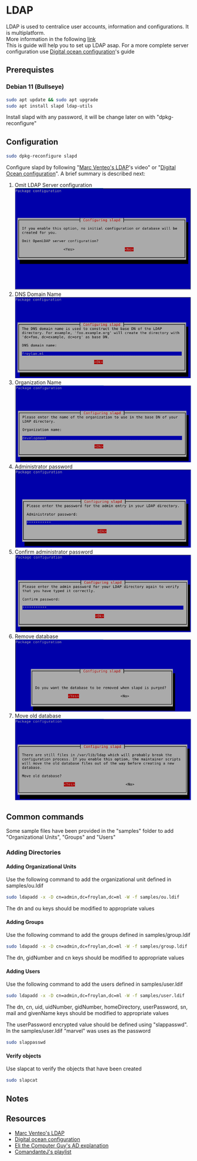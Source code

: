 # LDAP

LDAP is used to centralice user accounts, information and configurations. It is multiplatform.\
More information in the following [link][ComandanteJ LDAP Explanation]\
This is guide will help you to set up LDAP asap. For a more complete server configuration use [Digital ocean configuration]'s guide

## Prerequistes
### Debian 11 (Bullseye)
```bash
sudo apt update && sudo apt upgrade
sudo apt install slapd ldap-utils
```
Install slapd with any password, it will be change later on with "dpkg-reconfigure"


## Configuration
```bash
sudo dpkg-reconfigure slapd
```
Configure slapd by following "[Marc Venteo's LDAP]'s video" or "[Digital Ocean configuration]". A brief summary is described next:

1. Omit LDAP Server configuration\
   ![Step 01](images/ldap_01.png)
1. DNS Domain Name\
   ![Step 02](images/ldap_02.png)
1. Organization Name\
   ![Step 03](images/ldap_03.png)
1. Administrator password\
   ![Step 04](images/ldap_04.png)
1. Confirm administrator password\
   ![Step 05](images/ldap_05.png)
1. Remove database\
   ![Step 06](images/ldap_06.png)
1. Move old database\
   ![Step 07](images/ldap_07.png)


## Common commands
Some sample files have been provided in the "samples" folder to add "Organizational Units", "Groups" and "Users"

### Adding Directories

#### Adding Organizational Units
Use the following command to add the organizational unit defined in samples/ou.ldif
```bash
sudo ldapadd -x -D cn=admin,dc=froylan,dc=ml -W -f samples/ou.ldif
```
The dn and ou keys should be modified to appropriate values

#### Adding Groups
Use the following command to add the groups defined in samples/group.ldif
```bash
sudo ldapadd -x -D cn=admin,dc=froylan,dc=ml -W -f samples/group.ldif
```
The dn, gidNumber and cn keys should be modified to appropriate values

#### Adding Users
Use the following command to add the users defined in samples/user.ldif
```bash
sudo ldapadd -x -D cn=admin,dc=froylan,dc=ml -W -f samples/user.ldif
```
The dn, cn, uid, uidNumber, gidNumber, homeDirectory, userPassword, sn, mail and givenName keys should be modified to appropriate values

The userPassword encrypted value should be defined using "slappasswd". In the samples/user.ldif "marvel" was uses as the password
```bash
sudo slappasswd
```

#### Verify objects
Use slapcat to verify the objects that have been created

```bash
sudo slapcat
```

## Notes



## Resources
* [Marc Venteo's LDAP]
* [Digital ocean configuration]
* [Eli the Computer Guy's AD explanation]
* [ComandanteJ's playlist]

[Marc Venteo's LDAP]: https://www.youtube.com/watch?v=6HkIDr3QF8Y
[Digital ocean configuration]: https://www.digitalocean.com/community/tutorials/how-to-install-and-configure-openldap-and-phpldapadmin-on-ubuntu-16-04
[Eli the Computer Guy's AD explanation]: https://www.youtube.com/watch?v=lFwek_OuYZ8
[ComandanteJ's playlist]: https://www.youtube.com/playlist?list=PLw0uO9wnBmUmTOWbqvTudjJEjQFV5diTk
[ComandanteJ LDAP explanation]: https://www.youtube.com/watch?v=zpXDMlXwW_I&list=PLw0uO9wnBmUmTOWbqvTudjJEjQFV5diTk&index=1
